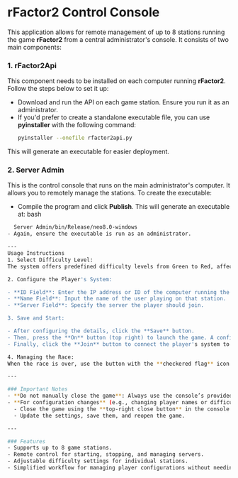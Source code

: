 # rFactor2 Control Console
This application allows for remote management of up to 8 stations running the game **rFactor2** from a central administrator's console. It consists of two main components:

### 1. **rFactor2Api**
This component needs to be installed on each computer running **rFactor2**. Follow the steps below to set it up:

- Download and run the API on each game station. Ensure you run it as an administrator.
- If you'd prefer to create a standalone executable file, you can use **pyinstaller** with the following command:
  ```bash
  pyinstaller --onefile rfactor2api.py
This will generate an executable for easier deployment.

### 2. **Server Admin**
This is the control console that runs on the main administrator's computer. It allows you to remotely manage the stations. To create the executable:

- Compile the program and click **Publish**. This will generate an executable at:
bash
```bash
  Server Admin/bin/Release/neo8.0-windows
- Again, ensure the executable is run as an administrator.

---
Usage Instructions
1. Select Difficulty Level:
The system offers predefined difficulty levels from Green to Red, affecting settings like: Shift mode, Stability control, Auto brakes. Select the appropriate difficulty level based on your needs.

2. Configure the Player's System:

- **ID Field**: Enter the IP address or ID of the computer running the game.
- **Name Field**: Input the name of the user playing on that station.
- **Server Field**: Specify the server the player should join.

3. Save and Start:

- After configuring the details, click the **Save** button.
- Then, press the **On** button (top right) to launch the game. A confirmation message will appear once the game has successfully opened.
- Finally, click the **Join** button to connect the player's system to the designated server.

4. Managing the Race:
When the race is over, use the button with the **checkered flag** icon to send the system back to the time screen.

---

### Important Notes
- **Do not manually close the game**: Always use the console’s provided button to shut down the game.
- **For configuration changes** (e.g., changing player names or difficulty settings):
  - Close the game using the **top-right close button** in the console.
  - Update the settings, save them, and reopen the game.

---

### Features
- Supports up to 8 game stations.
- Remote control for starting, stopping, and managing servers.
- Adjustable difficulty settings for individual stations.
- Simplified workflow for managing player configurations without needing direct access to the stations.

